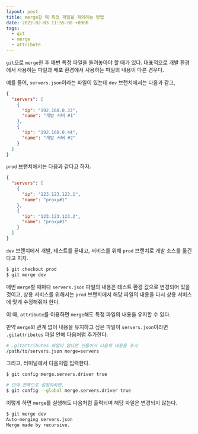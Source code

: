 ```yaml
---
layout: post
title: merge할 때 특정 파일을 제외하는 방법
date: 2022-02-03 11:55:00 +0900
tags:
  - git
  - merge
  - attribute
---
```


`git`으로 `merge`한 후 매번 특정 파일을 돌려놓아야 할 때가 있다. 대표적으로 개발 환경에서 사용하는 파일과 배포 환경에서 사용하는 파일의 내용이 다른 경우다.

예를 들어, `servers.json`이라는 파일이 있는데 `dev` 브랜치에서는 다음과 같고,

```json
{
  "servers": [
    {
      "ip": "192.168.0.33",
      "name": "개발 서버 #1"
    },
    {
      "ip": "192.168.0.44",
      "name": "개발 서버 #2"
    }
  ]
}
```

`prod` 브랜치에서는 다음과 같다고 하자.


```json
{
  "servers": [
    {
      "ip": "123.123.123.1",
      "name": "proxy#1"
    },
    {
      "ip": "123.123.123.2",
      "name": "proxy#1"
    }
  ]
}
```

`dev` 브랜치에서 개발, 테스트를 끝내고, 서비스를 위해 `prod` 브랜치로 개발 소스를 옮긴다고 치자.

```sh
$ git checkout prod
$ git merge dev
```

매번 `merge`할 때마다 `servers.json` 파일의 내용은 테스트 환경 값으로 변경되어 있을 것이고, 상용 서비스를 위해서는 `prod` 브랜치에서 해당 파일의 내용을 다시 상용 서비스에 맞게 수정해줘야 한다.

이 때, `attribute`를 이용하면 `merge`해도 특정 파일의 내용을 유지할 수 있다.

만약 `merge`와 관계 없이 내용을 유지하고 싶은 파일이 `servers.json`이라면 `.gitattributes` 파일 안에 다음처럼 추가한다.

```sh
# .gitattributes 파일이 없다면 만들어서 다음의 내용을 추가
/path/to/servers.json merge=servers
```

그리고, 터미널에서 다음처럼 입력한다.

```sh
$ git config merge.servers.driver true

# 만약 전역으로 설정하려면,
$ git config --global merge.servers.driver true
```

이렇게 하면 `merge`를 실행해도 다음처럼 출력되며 해당 파일은 변경되지 않는다.

```sh
$ git merge dev
Auto-merging servers.json
Merge made by recursive.
```

